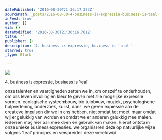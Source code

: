 ```yaml
---
datePublished: '2016-08-30T21:36:17.373Z'
sourcePath: _posts/2016-08-30-4-business-is-expressie-business-is-teal.md
inFeed: true
author: []
via: {}
dateModified: '2016-08-30T21:36:16.761Z'
title: ''
publisher: {}
description: '4. business is expressie, business is ‘teal’'
starred: true
_type: Blurb

---
```

![](https://the-grid-user-content.s3-us-west-2.amazonaws.com/75b53d62-d2fa-4ab4-b786-75b5daa73bb8.jpg)

4\. business is expressie, business is 'teal'

onze talenten en vaardigheden zetten we in, om onszelf te onderhouden, om ons leven invulling en kleur te geven met alle mogelijke expressie vormen. ecologische systeembouw, bio tuinbouw, muziek, psychologische hulpverlening, onderzoek, kunst, dans. we geven expressie aan de creatieve impulsen die we in ons hebben. niet omdat het moet, maar omdat wij er gelukkig van worden en omdat we er anderen gelukkig mee maken. iedereen mag hier aan mee doen en gebruik van maken. hieruit ontstaan onze unieke business expressies. we organiseren deze op natuurlijke wijze volgens 'teal' principes en verspreiden deze wereldwijd.